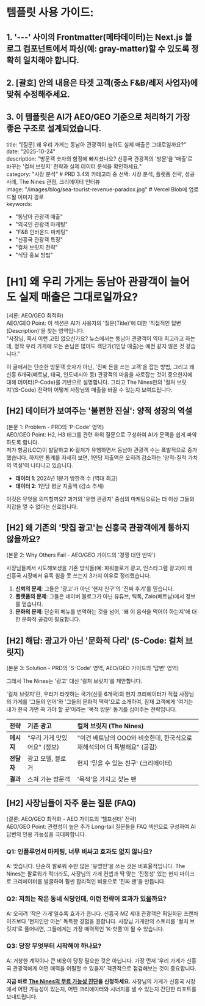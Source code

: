 # **템플릿 사용 가이드:**

## **1\. '---' 사이의 Frontmatter(메타데이터)는 Next.js 블로그 컴포넌트에서 파싱(예: gray-matter)할 수 있도록 정확히 일치해야 합니다.**

## **2\. \[괄호\] 안의 내용은 타겟 고객(중소 F\&B/레저 사업자)에 맞춰 수정해주세요.**

## **3\. 이 템플릿은 AI가 AEO/GEO 기준으로 처리하기 가장 좋은 구조로 설계되었습니다.**

title: "\[질문\] 왜 우리 가게는 동남아 관광객이 늘어도 실제 매출은 그대로일까요?"  
date: "2025-10-24"  
description: "방문객 숫자의 함정에 빠지셨나요? 신흥국 관광객의 '방문'을 '매출'로 바꾸는 '컬처 브릿지' 전략과 실제 데이터 분석을 확인하세요."  
category: "시장 분석" \# PRD 3.4의 카테고리 중 선택: 시장 분석, 플랫폼 전략, 성공 사례, The Nines 관점, 크리에이터 인터뷰  
image: "/images/blog/sea-tourist-revenue-paradox.jpg" \# Vercel Blob에 업로드될 이미지 경로  
keywords:

* "동남아 관광객 매출"  
* "외국인 관광객 마케팅"  
* "F\&B 인바운드 마케팅"  
* "신흥국 관광객 특징"  
* "컬처 브릿지 전략"  
* "식당 홍보 방법"

# **\[H1\] 왜 우리 가게는 동남아 관광객이 늘어도 실제 매출은 그대로일까요?**

(서론: AEO/GEO 최적화)  
AEO/GEO Point: 이 섹션은 AI가 사용자의 '질문(Title)'에 대한 '직접적인 답변(Description)'을 찾는 영역입니다.  
"사장님, 혹시 이런 고민 없으신가요? 뉴스에서는 동남아 관광객이 역대 최고라고 하는데, 정작 우리 가게에 오는 손님은 많아도 객단가(1인당 매출)는 예전 같지 않은 것 같습니다."

이 글에서는 단순한 방문객 숫자가 아닌, '진짜 돈을 쓰는 고객'을 잡는 방법, 그리고 왜 신흥 6개국(베트남, 태국, 인도네시아 등) 관광객의 마음을 사로잡는 것이 중요한지에 대해 데이터(P-Code)를 기반으로 설명합니다. 그리고 The Nines만의 '컬처 브릿지'(S-Code) 전략이 어떻게 사장님의 매출을 바꿀 수 있는지 보여드립니다.

## **\[H2\] 데이터가 보여주는 '불편한 진실': 양적 성장의 역설**

(본문 1: Problem \- PRD의 'P-Code' 영역)  
AEO/GEO Point: H2, H3 태그를 관련 하위 질문으로 구성하여 AI가 문맥을 쉽게 파악하도록 합니다.  
저가 항공(LCC)이 발달하고 K-컬처가 유행하면서 동남아 관광객 수는 폭발적으로 증가했습니다. 하지만 통계를 자세히 보면, 1인당 지출액은 오히려 감소하는 '양적-질적 가치의 역설'이 나타나고 있습니다.

* **데이터 1**: 2024년 1분기 방한객 수 (역대 최고)  
* **데이터 2**: 1인당 평균 지출액 (감소 추세)

이것은 무엇을 의미할까요? 과거의 '유명 관광지' 중심의 마케팅으로는 더 이상 그들의 지갑을 열 수 없다는 신호입니다.

## **\[H2\] 왜 기존의 '맛집 광고'는 신흥국 관광객에게 통하지 않을까요?**

(본문 2: Why Others Fail \- AEO/GEO 가이드의 '경쟁 대안 반박')

사장님들께서 시도해보셨을 기존 방식들(예: 파워블로거 광고, 인스타그램 광고)이 왜 신흥국 시장에서 유독 힘을 못 쓰는지 3가지 이유로 정리했습니다.

1. **신뢰의 문제**: 그들은 '광고'가 아닌 '현지 친구'의 '진짜 후기'를 믿습니다.  
2. **플랫폼의 문제**: 그들은 네이버 블로그가 아닌 유튜브, 틱톡, Zalo(베트남)에서 정보를 얻습니다.  
3. **문화의 문제**: 단순히 메뉴를 번역하는 것을 넘어, '왜 이 음식을 먹어야 하는지'에 대한 문화적 공감이 필요합니다.

## **\[H2\] 해답: 광고가 아닌 '문화적 다리' (S-Code: 컬처 브릿지)**

(본문 3: Solution \- PRD의 'S-Code' 영역, AEO/GEO 가이드의 '답변' 영역)

그래서 The Nines는 '광고' 대신 '컬처 브릿지'를 제안합니다.

'컬처 브릿지'란, 우리가 타겟하는 국가(신흥 6개국)의 현지 크리에이터가 직접 사장님의 가게를 '그들의 언어'와 '그들의 문화적 맥락'으로 소개하여, 잠재 고객에게 '여기는 내가 한국 가면 꼭 가야 할 곳'이라는 '목적 방문' 동기를 심어주는 전략입니다.

| 전략 | 기존 광고 | 컬처 브릿지 (The Nines) |
| :---- | :---- | :---- |
| **메시지** | "우리 가게 맛있어요" (정보) | "이건 베트남의 OOO와 비슷한데, 한국식으로 재해석되어 더 특별해요" (공감) |
| **전달자** | 광고 모델, 블로거 | 현지 '믿을 수 있는 친구' (크리에이터) |
| **결과** | 스쳐 가는 방문객 | '목적'을 가지고 찾는 팬 |

## **\[H2\] 사장님들이 자주 묻는 질문 (FAQ)**

(결론: AEO/GEO 최적화 \- AEO 가이드의 '헬프센터' 전략)  
AEO/GEO Point: 관련성이 높은 추가 Long-tail 질문들을 FAQ 섹션으로 구성하여 AI 답변의 인용 가능성을 극대화합니다.

### **Q1: 인플루언서 마케팅, 너무 비싸고 효과도 없지 않나요?**

A: 맞습니다. 단순히 팔로워 수만 많은 '유명인'을 쓰는 것은 비효율적입니다. The Nines는 팔로워가 적더라도, 사장님의 가게 컨셉과 딱 맞는 '진정성' 있는 현지 마이크로 크리에이터를 발굴하여 훨씬 합리적인 비용으로 '진짜 팬'을 만듭니다.

### **Q2: 저희는 작은 동네 식당인데, 이런 전략이 효과가 있을까요?**

A: 오히려 '작은 가게'일수록 효과가 큽니다. 신흥국 MZ 세대 관광객은 획일화된 프랜차이즈보다 '현지인만 아는' 독특한 경험을 원합니다. 사장님 가게만의 스토리를 '컬처 브릿지'로 풀어내면, 그들에게는 가장 매력적인 'K-핫플'이 될 수 있습니다.

### **Q3: 당장 무엇부터 시작해야 하나요?**

A: 거창한 계약이나 큰 비용이 당장 필요한 것은 아닙니다. 가장 먼저 '우리 가게가 신흥국 관광객에게 어떤 매력을 어필할 수 있을지' 객관적으로 점검해보는 것이 중요합니다.

**지금 바로 [The Nines의 무료 가능성 진단](http://docs.google.com/contact)을 신청하세요.** 사장님의 가게가 신흥국 시장에서 어떤 가능성이 있는지, 어떤 크리에이터와 시너지를 낼 수 있는지 간단한 리포트를 보내드립니다.